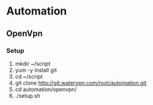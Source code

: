 # Automation
## OpenVpn
### Setup
1. mkdir ~/script
2. yum -y install git
3. cd ~/script
4. git clone http://git.watervpn.com/root/automation.git
5. cd automation/openvpn/
6. ./setup.sh
